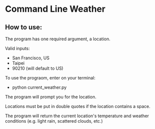 # Command Line Weather

## How to use:
The program has one required argument, a location.

Valid inputs:
  * San Francisco, US
  * Taipei
  * 90210 (will default to US)

To use the prograom, enter on your terminal:
  * python current_weather.py

The program will prompt you for the location.

Locations must be put in double quotes if the location contains a space.

The program will return the current location's temperature and weather conditions (e.g. light rain, scattered clouds, etc.)
